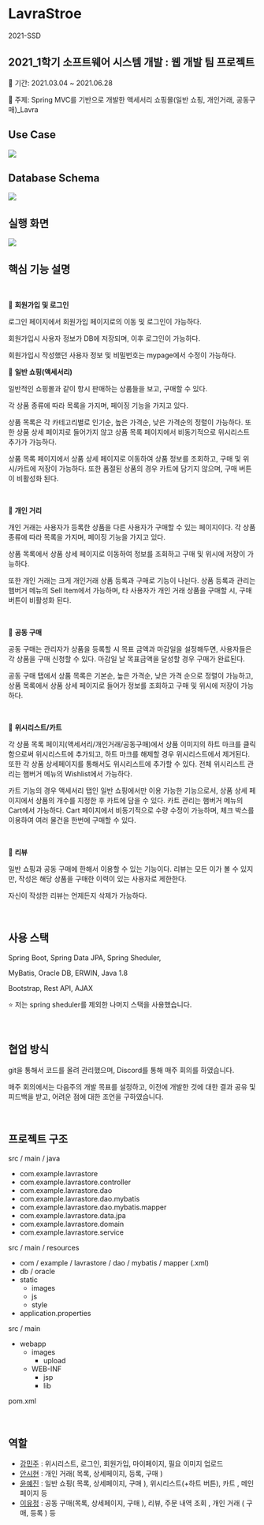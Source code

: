 # LavraStroe
2021-SSD

## 2021_1학기 소프트웨어 시스템 개발 : 웹 개발 팀 프로젝트 

💙 기간: 2021.03.04 ~ 2021.06.28

💙 주제: Spring MVC를 기반으로 개발한 액세서리 쇼핑몰(일반 쇼핑, 개인거래, 공동구매)_Lavra

## Use Case

<img src="https://img1.daumcdn.net/thumb/R1280x0/?scode=mtistory2&fname=https%3A%2F%2Fblog.kakaocdn.net%2Fdn%2FbKTOAV%2FbtrBLVBn9My%2FdX712of6KNhIrKOxNv31F0%2Fimg.jpg">

</br>

## Database Schema

<img src="https://img1.daumcdn.net/thumb/R1280x0/?scode=mtistory2&fname=https%3A%2F%2Fblog.kakaocdn.net%2Fdn%2FcBFA5g%2FbtrBIge0zS6%2FZU9Z3bHfXLsuFMw5XKT5i1%2Fimg.jpg">

</br>

## 실행 화면

<img src="https://blog.kakaocdn.net/dn/N1mZF/btrBLGdCoU3/nDC26ukhV8KFlW0xtuOTqk/img.gif" >

</br>

## 핵심 기능 설명 

</br>

:cherry_blossom: **회원가입 및 로그인**

로그인 페이지에서 회원가입 페이지로의 이동 및 로그인이 가능하다. 

회원가입시 사용자 정보가 DB에 저장되며, 이후 로그인이 가능하다. 

회원가입시 작성했던 사용자 정보 및 비밀번호는 mypage에서 수정이 가능하다. 

:cherry_blossom: **일반 쇼핑(액세서리)**

일반적인 쇼핑몰과 같이 항시 판매하는 상품들을 보고, 구매할 수 있다. 

각 상품 종류에 따라 목록을 가지며, 페이징 기능을 가지고 있다. 

상품 목록은 각 카테고리별로 인기순, 높은 가격순, 낮은 가격순의 정렬이 가능하다. 또한 상품 상세 페이지로 들어가지 않고 상품 목록 페이지에서 비동기적으로 위시리스트 추가가 가능하다. 

상품 목록 페이지에서 상품 상세 페이지로 이동하여 상품 정보를 조회하고, 구매 및 위시/카트에 저장이 가능하다. 또한 품절된 상품의 경우 카트에 담기지 않으며, 구매 버튼이 비활성화 된다. 

</br>

:cherry_blossom: **개인 거리**

개인 거래는 사용자가 등록한 상품을 다른 사용자가 구매할 수 있는 페이지이다. 
각 상품 종류에 따라 목록을 가지며, 페이징 기능을 가지고 있다. 

상품 목록에서 상품 상세 페이지로 이동하여 정보를 조회하고 구매 및 위시에 저장이 가능하다. 

또한 개인 거래는 크게 개인거래 상품 등록과 구매로 기능이 나뉜다. 
상품 등록과 관리는 햄버거 메뉴의 Sell Item에서 가능하며, 타 사용자가 개인 거래 상품을 구매할 시, 구매 버튼이 비활성화 된다. 

</br>

:cherry_blossom: **공동 구매**

공동 구매는 관리자가 상품을 등록할 시 목표 금액과 마감일을 설정해두면, 사용자들은 각 상품을 구매 신청할 수 있다. 마감일 날 목표금액을 달성할 경우 구매가 완료된다. 

공동 구매 탭에서 상품 목록은 기본순, 높은 가격순, 낮은 가격 순으로 정렬이 가능하고, 상품 목록에서 상품 상세 페이지로 들어가 정보를 조회하고 구매 및 위시에 저장이 가능하다.

</br>

:cherry_blossom: **위시리스트/카트**

각 상품 목록 페이지(액세서리/개인거래/공동구매)에서 상품 이미지의 하트 마크를 클릭함으로써 위시리스트에 추가되고, 하트 마크를 해제할 경우 위시리스트에서 제거된다. 또한 각 상품 상세페이지를 통해서도 위시리스트에 추가할 수 있다. 전체 위시리스트 관리는 햄버거 메뉴의 Wishlist에서 가능하다. 

카트 기능의 경우 액세서리 탭인 일반 쇼핑에서만 이용 가능한 기능으로서, 상품 상세 페이지에서 상품의 개수를 지정한 후 카트에 담을 수 있다. 카트 관리는 햄버거 메뉴의 Cart에서 가능하다. Cart 페이지에서 비동기적으로 수량 수정이 가능하며, 체크 박스를 이용하여 여러 물건을 한번에 구매할 수 있다. 

</br>

:cherry_blossom: **리뷰**

일반 쇼핑과 공동 구매에 한해서 이용할 수 있는 기능이다. 리뷰는 모든 이가 볼 수 있지만, 작성은 해당 상품을 구매한 이력이 있는 사용자로 제한한다. 

자신이 작성한 리뷰는 언제든지 삭제가 가능하다. 

</br>

## 사용 스택

Spring Boot, Spring Data JPA, Spring Sheduler,

MyBatis, Oracle DB, ERWIN, Java 1.8

Bootstrap, Rest API, AJAX

⭐ 저는 spring sheduler를 제외한 나머지 스택을 사용했습니다. 

</br>


## 협업 방식

git을 통해서 코드를 올려 관리했으며, Discord를 통해 매주 회의를 하였습니다.

매주 회의에서는 다음주의 개발 목표를 설정하고, 이전에 개발한 것에 대한 결과 공유 및 피드백을 받고, 어려운 점에 대한 조언을 구하였습니다. 

</br>

## 프로젝트 구조 

src / main / java

- com.example.lavrastore
- com.example.lavrastore.controller
- com.example.lavrastore.dao
- com.example.lavrastore.dao.mybatis
- com.example.lavrastore.dao.mybatis.mapper
- com.example.lavrastore.data.jpa
- com.example.lavrastore.domain
- com.example.lavrastore.service

src / main / resources

* com / example / lavrastore / dao / mybatis / mapper (.xml)
* db / oracle
* static
  * images
  * js
  * style
* application.properties

src / main

* webapp
  * images
    * upload
  * WEB-INF
    * jsp
    * lib

pom.xml

</br>

## 역할 
* [강민주](https://github.com/Minjoo-kang123) : 위시리스트, 로그인, 회원가입, 마이페이지, 필요 이미지 업로드
* [안시현](https://github.com/ash0520) : 개인 거래( 목록, 상세페이지, 등록, 구매 )
* [윤예진](https://github.com/yejin-yun) : 일반 쇼핑( 목록, 상세페이지, 구매 ), 위시리스트(+하트 버튼), 카트 , 메인페이지 등
* [이유정](https://github.com/You-jeong136) : 공동 구매(목록, 상세페이지, 구매 ), 리뷰, 주문 내역 조회 , 개인 거래 ( 구매, 등록 ) 등 


